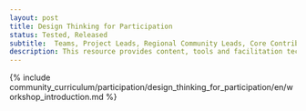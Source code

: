 ```yaml
---
layout: post
title: Design Thinking for Participation
status: Tested, Released
subtitle:  Teams, Project Leads, Regional Community Leads, Core Contributor
description: This resource provides content, tools and facilitation techniques needed to run a ‘Participation at Mozilla’ Design Thinking Workshop. The accompanying workshop can help teams and contributors create empathetic problem statements and strong hypothesis for solving Participation problems through rapid prototyping.
---
```

{% include community_curriculum/participation/design_thinking_for_participation/en/workshop_introduction.md %}
